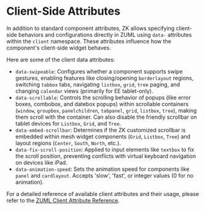 # Client-Side Attributes

In addition to standard component attributes, ZK allows specifying client-side behaviors and configurations directly in ZUML using `data-` attributes within the `client` namespace. These attributes influence how the component's client-side widget behaves.

Here are some of the client data attributes:

- `data-swipeable`: Configures whether a component supports swipe gestures, enabling features like closing/opening `borderlayout` regions, switching `tabbox` tabs, navigating `listbox`, `grid`, `tree` paging, and changing `calendar` views (primarily for EE tablet-only).
- `data-scrollable`: Controls the scrolling behavior of popups (like error boxes, combobox, and datebox popups) within scrollable containers (`window`, `groupbox`, `panelchildren`, `tabpanel`, `grid`, `listbox`, `tree`), making them scroll with the container. Can also disable the friendly scrollbar on tablet devices for `Listbox`, `Grid`, and `Tree`.
- `data-embed-scrollbar`: Determines if the ZK customized scrollbar is embedded within mesh widget components (`Grid`, `Listbox`, `Tree`) and layout regions (`Center`, `South`, `North`, etc.).
- `data-fix-scroll-position`: Applied to input elements like `textbox` to fix the scroll position, preventing conflicts with virtual keyboard navigation on devices like iPad.
- `data-animation-speed`: Sets the animation speed for components like `panel` and `cardlayout`. Accepts 'slow', 'fast', or integer values (0 for no animation).

For a detailed reference of available client attributes and their usage, please refer to the [ZUML Client Attribute Reference](/zuml_ref/client_attribute).